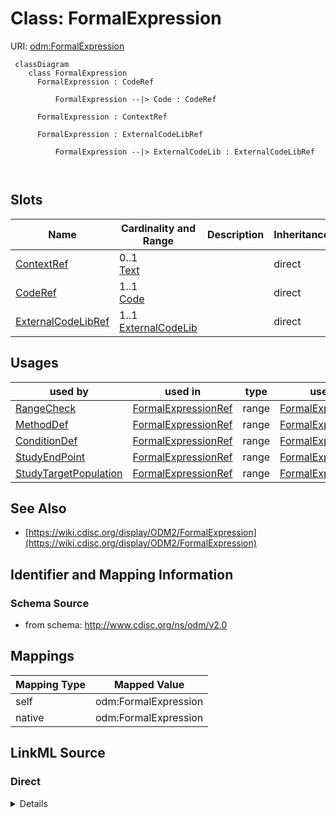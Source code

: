 # Class: FormalExpression



URI: [odm:FormalExpression](http://www.cdisc.org/ns/odm/v2.0/FormalExpression)



```mermaid
 classDiagram
    class FormalExpression
      FormalExpression : CodeRef
        
          FormalExpression --|> Code : CodeRef
        
      FormalExpression : ContextRef
        
      FormalExpression : ExternalCodeLibRef
        
          FormalExpression --|> ExternalCodeLib : ExternalCodeLibRef
        
      
```




<!-- no inheritance hierarchy -->


## Slots

| Name | Cardinality and Range | Description | Inheritance |
| ---  | --- | --- | --- |
| [ContextRef](ContextRef.md) | 0..1 <br/> [Text](Text.md) |  | direct |
| [CodeRef](CodeRef.md) | 1..1 <br/> [Code](Code.md) |  | direct |
| [ExternalCodeLibRef](ExternalCodeLibRef.md) | 1..1 <br/> [ExternalCodeLib](ExternalCodeLib.md) |  | direct |





## Usages

| used by | used in | type | used |
| ---  | --- | --- | --- |
| [RangeCheck](RangeCheck.md) | [FormalExpressionRef](FormalExpressionRef.md) | range | [FormalExpression](FormalExpression.md) |
| [MethodDef](MethodDef.md) | [FormalExpressionRef](FormalExpressionRef.md) | range | [FormalExpression](FormalExpression.md) |
| [ConditionDef](ConditionDef.md) | [FormalExpressionRef](FormalExpressionRef.md) | range | [FormalExpression](FormalExpression.md) |
| [StudyEndPoint](StudyEndPoint.md) | [FormalExpressionRef](FormalExpressionRef.md) | range | [FormalExpression](FormalExpression.md) |
| [StudyTargetPopulation](StudyTargetPopulation.md) | [FormalExpressionRef](FormalExpressionRef.md) | range | [FormalExpression](FormalExpression.md) |






## See Also

* [https://wiki.cdisc.org/display/ODM2/FormalExpression](https://wiki.cdisc.org/display/ODM2/FormalExpression)

## Identifier and Mapping Information







### Schema Source


* from schema: http://www.cdisc.org/ns/odm/v2.0





## Mappings

| Mapping Type | Mapped Value |
| ---  | ---  |
| self | odm:FormalExpression |
| native | odm:FormalExpression |





## LinkML Source

<!-- TODO: investigate https://stackoverflow.com/questions/37606292/how-to-create-tabbed-code-blocks-in-mkdocs-or-sphinx -->

### Direct

<details>
```yaml
name: FormalExpression
from_schema: http://www.cdisc.org/ns/odm/v2.0
see_also:
- https://wiki.cdisc.org/display/ODM2/FormalExpression
slots:
- ContextRef
- CodeRef
- ExternalCodeLibRef
slot_usage:
  ContextRef:
    name: ContextRef
    domain_of:
    - Alias
    - FormalExpression
    - ODMFileMetadata
    range: text
  CodeRef:
    name: CodeRef
    domain_of:
    - FormalExpression
    - Coding
    range: Code
    required: true
    minimum_cardinality: 1
    maximum_cardinality: 1
  ExternalCodeLibRef:
    name: ExternalCodeLibRef
    domain_of:
    - FormalExpression
    range: ExternalCodeLib
    required: true
    minimum_cardinality: 1
    maximum_cardinality: 1
class_uri: odm:FormalExpression

```
</details>

### Induced

<details>
```yaml
name: FormalExpression
from_schema: http://www.cdisc.org/ns/odm/v2.0
see_also:
- https://wiki.cdisc.org/display/ODM2/FormalExpression
slot_usage:
  ContextRef:
    name: ContextRef
    domain_of:
    - Alias
    - FormalExpression
    - ODMFileMetadata
    range: text
  CodeRef:
    name: CodeRef
    domain_of:
    - FormalExpression
    - Coding
    range: Code
    required: true
    minimum_cardinality: 1
    maximum_cardinality: 1
  ExternalCodeLibRef:
    name: ExternalCodeLibRef
    domain_of:
    - FormalExpression
    range: ExternalCodeLib
    required: true
    minimum_cardinality: 1
    maximum_cardinality: 1
attributes:
  ContextRef:
    name: ContextRef
    from_schema: http://www.cdisc.org/ns/odm/v2.0
    rank: 1000
    alias: ContextRef
    owner: FormalExpression
    domain_of:
    - Alias
    - FormalExpression
    - ODMFileMetadata
    range: text
  CodeRef:
    name: CodeRef
    from_schema: http://www.cdisc.org/ns/odm/v2.0
    rank: 1000
    alias: CodeRef
    owner: FormalExpression
    domain_of:
    - FormalExpression
    - Coding
    range: Code
    required: true
    minimum_cardinality: 1
    maximum_cardinality: 1
  ExternalCodeLibRef:
    name: ExternalCodeLibRef
    from_schema: http://www.cdisc.org/ns/odm/v2.0
    rank: 1000
    alias: ExternalCodeLibRef
    owner: FormalExpression
    domain_of:
    - FormalExpression
    range: ExternalCodeLib
    required: true
    minimum_cardinality: 1
    maximum_cardinality: 1
class_uri: odm:FormalExpression

```
</details>